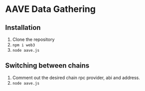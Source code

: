 # AAVE Data Gathering


## Installation

1. Clone the repository
2. `npm i web3`
3. `node aave.js`


## Switching between chains
1. Comment out the desired chain rpc provider, abi and address.
2. `node aave.js`